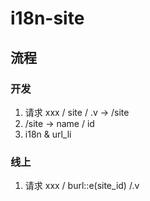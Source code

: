 [‼️]: ✏️README.mdt

# i18n-site

## 流程

### 开发

1. 请求 xxx / site / .v -> /site
2. /site -> name / id
3. i18n & url_li

### 线上

1. 请求 xxx / burl::e(site_id) /.v
